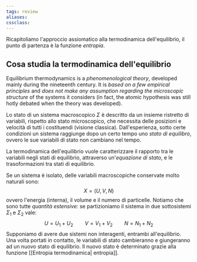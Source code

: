 ```yaml
---
tags: review
aliases:
cssclass:
---
```

 
Ricapitoliamo l'approccio assiomatico alla termodinamica dell'equilibrio, il punto di partenza è la funzione _entropia_.

## Cosa studia la termodinamica dell'equilibrio
Equilibrium thermodynamics is a _phenomenological theory_, developed mainly during the nineteenth century. It is _based on a few empirical principles_ and _does not make any assumption regarding the microscopic structure_ of the systems it considers (in fact, the atomic hypothesis was still hotly debated when the theory was developed).

Lo stato di un sistema macroscopico $\Sigma$ è descritto da un insieme ristretto di variabili, rispetto allo stato microscopico, che necessita delle posizioni e velocità di tutti i costituendi (visione classica). 
Dall'esperienza, sotto certe condizioni un sistema raggiunge dopo un certo tempo uno _stato di equilibro_, ovvero le sue variabili di stato non cambiano nel tempo.

La termodinamica dell'equilibrio vuole caratterizzare il rapporto tra le variabili negli stati di equilibrio, attraverso un'_equazione di stato_, e le trasoformazioni tra stati di equilibrio.

Se un sistema è isolato, delle variabili macroscopiche conservate molto naturali sono:
$$
X = (U,V,N)
$$
ovvero l'energia (interna), il volume e il numero di particelle. Notiamo che sono tutte _quantità estensive:_ se partizioniamo il sistema in due sottosistemi $\Sigma_1$ e $\Sigma_2$ vale:
$$
U = U_1 + U_2 \qquad V = V_1 + V_2 \qquad N = N_1 + N_2
$$
Supponiamo di avere due sistemi non interagenti, entrambi all'equilibrio. Una volta portati in contatto, le variabili di stato cambieranno e giungeranno ad un nuovo stato di equilibrio. Il nuovo stato è determinato grazie alla funzione [[Entropia termodinamica| entropia]].

